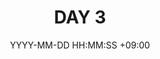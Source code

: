 ---
title: DAY 3
categories: [BackEndSchool Plus, Java]
date : YYYY-MM-DD HH:MM:SS +09:00
tags: [til]
---